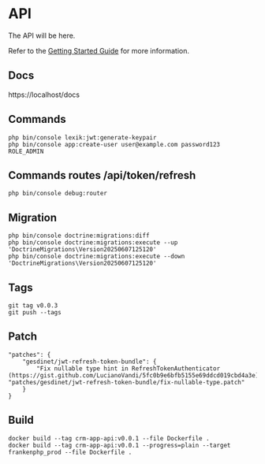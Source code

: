 # API

The API will be here.

Refer to the [Getting Started Guide](https://api-platform.com/docs/distribution) for more information.

## Docs
https://localhost/docs

## Commands
```
php bin/console lexik:jwt:generate-keypair
php bin/console app:create-user user@example.com password123 ROLE_ADMIN
```

## Commands routes /api/token/refresh
```
php bin/console debug:router
```

## Migration 
```
php bin/console doctrine:migrations:diff
php bin/console doctrine:migrations:execute --up 'DoctrineMigrations\Version20250607125120'
php bin/console doctrine:migrations:execute --down 'DoctrineMigrations\Version20250607125120'
```

## Tags
```
git tag v0.0.3
git push --tags
```


## Patch
```
"patches": {
    "gesdinet/jwt-refresh-token-bundle": {
        "Fix nullable type hint in RefreshTokenAuthenticator (https://gist.github.com/LucianoVandi/5fc0b9e6bfb5155e69ddcd019cbd4a3e)": "patches/gesdinet/jwt-refresh-token-bundle/fix-nullable-type.patch"
    }
}
```

## Build

```
docker build --tag crm-app-api:v0.0.1 --file Dockerfile .
docker build --tag crm-app-api:v0.0.1 --progress=plain --target frankenphp_prod --file Dockerfile .
```
